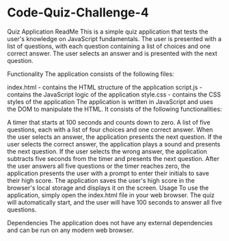 # Code-Quiz-Challenge-4
Quiz Application ReadMe
This is a simple quiz application that tests the user's knowledge on JavaScript fundamentals. The user is presented with a list of questions, with each question containing a list of choices and one correct answer. The user selects an answer and is presented with the next question.

Functionality
The application consists of the following files:

index.html - contains the HTML structure of the application
script.js - contains the JavaScript logic of the application
style.css - contains the CSS styles of the application
The application is written in JavaScript and uses the DOM to manipulate the HTML. It consists of the following functionalities:

A timer that starts at 100 seconds and counts down to zero.
A list of five questions, each with a list of four choices and one correct answer.
When the user selects an answer, the application presents the next question.
If the user selects the correct answer, the application plays a sound and presents the next question. If the user selects the wrong answer, the application subtracts five seconds from the timer and presents the next question.
After the user answers all five questions or the timer reaches zero, the application presents the user with a prompt to enter their initials to save their high score.
The application saves the user's high score in the browser's local storage and displays it on the screen.
Usage
To use the application, simply open the index.html file in your web browser. The quiz will automatically start, and the user will have 100 seconds to answer all five questions.

Dependencies
The application does not have any external dependencies and can be run on any modern web browser.
